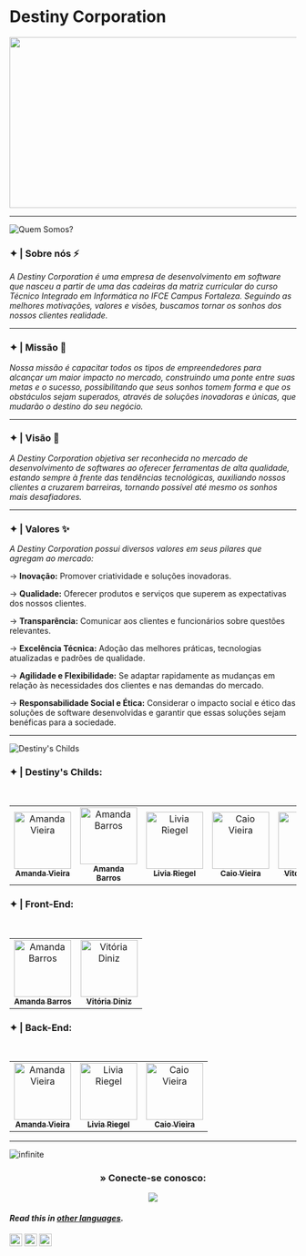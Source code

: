 # Destiny Corporation

<p align="center"> 
  <img width="1000" height="300" src="https://github.com/Destiny-Corporation/.github/assets/96701270/4933773e-8a28-4e57-9d23-04d5f2de782b">
</p>

---
![Quem Somos?](https://github.com/Destiny-Corporation/.github/assets/93869144/1f9c846d-71bc-4332-9097-8902221a178a)

### ✦ | Sobre nós ⚡
  *A Destiny Corporation é uma empresa de desenvolvimento em software que nasceu a partir de uma das cadeiras da matriz curricular do curso Técnico Integrado em Informática no IFCE Campus Fortaleza. Seguindo as melhores motivações, valores e visões, buscamos tornar os sonhos dos nossos clientes realidade.*

---
### ✦ | Missão 🏅
  *Nossa missão é capacitar todos os tipos de empreendedores para alcançar um maior impacto no mercado, construindo uma ponte entre suas metas e o sucesso, possibilitando que seus sonhos tomem forma e que os obstáculos sejam superados, através de soluções inovadoras e únicas, que mudarão o destino do seu negócio.*

---
### ✦ | Visão 🔭
  *A Destiny Corporation objetiva ser reconhecida no mercado de desenvolvimento de softwares ao oferecer ferramentas de alta qualidade,  estando sempre à frente das tendências tecnológicas, auxiliando nossos clientes a cruzarem barreiras, tornando possível até mesmo os sonhos mais desafiadores.*

---
### ✦ | Valores ✨
*A Destiny Corporation possui diversos valores em seus pilares que agregam ao mercado:*

→ **Inovação:** Promover criatividade e soluções inovadoras.

→ **Qualidade:** Oferecer produtos e serviços que superem as expectativas dos nossos clientes.

→ **Transparência:** Comunicar aos clientes e funcionários sobre questões relevantes.

→ **Excelência Técnica:** Adoção das melhores práticas, tecnologias atualizadas e padrões de qualidade.

→ **Agilidade e Flexibilidade:** Se adaptar rapidamente as mudanças em relação às necessidades dos clientes e nas demandas do mercado.

→ **Responsabilidade Social e Ética:** Considerar o impacto social e ético das soluções de software desenvolvidas e garantir que essas soluções sejam benéficas para a sociedade.

---

![Destiny's Childs](https://github.com/Destiny-Corporation/.github/assets/93869144/34f67da6-3b25-4f7c-9f95-aa112b56ed65)

### ✦ | Destiny's Childs:
<div align="center">
<table>
<tbody>
<tr>
<br>
<td align="center"><a href="https://github.com/amandavical"><img src="https://avatars.githubusercontent.com/u/95192936?v=4"(https://avatars.githubusercontent.com/u/95192936?v=4)(https://avatars.githubusercontent.com/u/95192936?v=4)" width="100px;" alt="Amanda Vieira"/><br /><sub><b>Amanda Vieira</b></sub></a><br /></td>
<td align="center"><a href="https://github.com/amandanpb"><img src="https://avatars.githubusercontent.com/u/93869144?v=4"(https://avatars.githubusercontent.com/u/93869144?v=4)(https://avatars.githubusercontent.com/u/93869144?v=4)" width="100px;" alt="Amanda Barros"/><br /><sub><b>Amanda Barros</b></sub></a><br /></td>
<td align="center"><a href="https://github.com/liviariegell"><img src="https://avatars.githubusercontent.com/u/111158714?v=4"(https://avatars.githubusercontent.com/u/111158714?v=4)(https://avatars.githubusercontent.com/u/111158714?v=4)" width="100px;" alt="Livia Riegel"/><br /><sub><b>Livia Riegel</b></sub></a><br /></td>
<td align="center"><a href="https://github.com/caioo1"><img src="https://avatars.githubusercontent.com/u/95643550?v=4"(https://avatars.githubusercontent.com/u/95643550?v=4)(https://avatars.githubusercontent.com/u/95643550?v=4)" width="100px;" alt="Caio Vieira"/><br /><sub><b>Caio Vieira</b></sub></a><br /></td>
<td align="center"><a href="https://github.com/vitoriadz"><img src="https://avatars.githubusercontent.com/u/96701270?v=4"(https://avatars.githubusercontent.com/u/96701270?v=4)(https://avatars.githubusercontent.com/u/96701270?v=4)" width="100px;" alt="Vitória Diniz"/><br /><sub><b>Vitória Diniz</b></sub></a><br /></td>
</tr>
</tbody>
</table>
</div>

### ✦ | Front-End:
<div align="center">
<table>
<tbody>
<tr>
<br>
<td align="center"><a href="https://github.com/amandanpb"><img src="https://avatars.githubusercontent.com/u/93869144?v=4" width="100px;" alt="Amanda Barros"/><br /><sub><b>Amanda Barros</b></sub></a><br /></td>
<td align="center"><a href="https://github.com/vitoriadz"><img src="https://avatars.githubusercontent.com/u/96701270?v=4" width="100px;" alt="Vitória Diniz"/><br /><sub><b>Vitória Diniz</b></sub></a><br /></td>
</tr>
</tbody>
</table>
</div>

### ✦ | Back-End:
<div align="center">
<table>
<tbody>
<tr>
<br>
<td align="center"><a href="https://github.com/amandavical"><img src="https://avatars.githubusercontent.com/u/95192936?v=4" width="100px;" alt="Amanda Vieira"/><br /><sub><b>Amanda Vieira</b></sub></a><br /></td>
<td align="center"><a href="https://github.com/liviariegell"><img src="https://avatars.githubusercontent.com/u/111158714?v=4" width="100px;" alt="Livia Riegel"/><br /><sub><b>Livia Riegel</b></sub></a><br /></td>
<td align="center"><a href="https://github.com/caioo1"><img src="https://avatars.githubusercontent.com/u/95643550?v=4" width="100px;" alt="Caio Vieira"/><br /><sub><b>Caio Vieira</b></sub></a><br /></td>
</tr>
</tbody>
</table>
</div>

---

![infinite](https://github.com/Destiny-Corporation/.github/assets/93869144/95f5ce7e-3a20-4c26-bb91-089fa7674e59)

<h3 align="center"> » Conecte-se conosco:</h3>
<div align="center">

<a href = "mailto:destinyscorporation@gmail.com"><img src="https://img.shields.io/badge/-Gmail-%23333?style=for-the-badge&logo=gmail&logoColor=white" target="_blank"></a>  
</div>

#### _Read this in [other languages](translations/Translations.md)._
<kbd>[<img title="Português" alt="Português" src="https://cdn.staticaly.com/gh/hjnilsson/country-flags/master/svg/br.svg" width="22">](translations/README.pt_br.md)</kbd>
<kbd>[<img title="Española" alt="Española" src="https://cdn.staticaly.com/gh/hjnilsson/country-flags/master/svg/es.svg" width="22">](translations/README.es.md)</kbd>
<kbd>[<img title="Française" alt="Française" src="https://cdn.staticaly.com/gh/hjnilsson/country-flags/master/svg/fr.svg" width="22">](translations/README.fr.md)</kbd>
